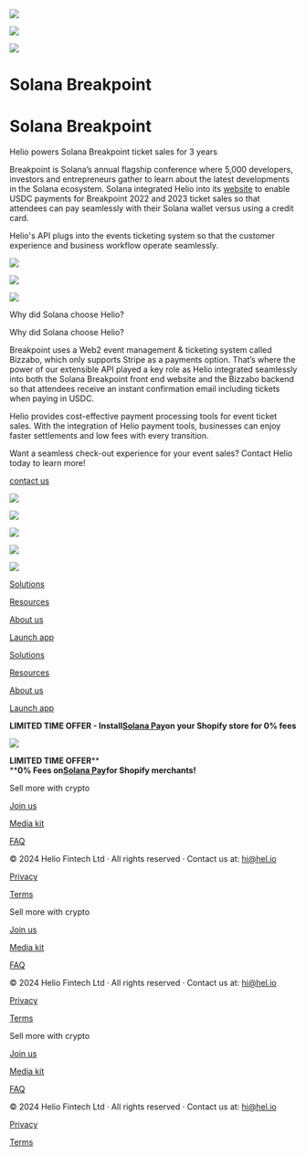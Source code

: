 ![](https://framerusercontent.com/images/D3QrekqrIo5Q5f3LZ6T7N9jvOpg.png)

![](https://framerusercontent.com/images/D3QrekqrIo5Q5f3LZ6T7N9jvOpg.png)

![](https://framerusercontent.com/images/D3QrekqrIo5Q5f3LZ6T7N9jvOpg.png)

# **Solana Breakpoint**

# **Solana Breakpoint**

Helio powers Solana Breakpoint ticket sales for 3 years

Breakpoint is Solana’s annual flagship conference where 5,000 developers,
investors and entrepreneurs gather to learn about the latest developments in
the Solana ecosystem. Solana integrated Helio into its
[website](https://solana.com/breakpoint/tickets) to enable USDC payments for
Breakpoint 2022 and 2023 ticket sales so that attendees can pay seamlessly
with their Solana wallet versus using a credit card.

Helio's API plugs into the events ticketing system so that the customer
experience and business workflow operate seamlessly.

![](https://framerusercontent.com/images/zO3QBX6lsxFUAN9h1BCWIXfiw4.png)

![](https://framerusercontent.com/images/zO3QBX6lsxFUAN9h1BCWIXfiw4.png)

![](https://framerusercontent.com/images/zO3QBX6lsxFUAN9h1BCWIXfiw4.png)

Why did Solana choose Helio?

Why did Solana choose Helio?

Breakpoint uses a Web2 event management & ticketing system called Bizzabo,
which only supports Stripe as a payments option. That’s where the power of our
extensible API played a key role as Helio integrated seamlessly into both the
Solana Breakpoint front end website and the Bizzabo backend so that attendees
receive an instant confirmation email including tickets when paying in USDC.

Helio provides cost-effective payment processing tools for event ticket sales.
With the integration of Helio payment tools, businesses can enjoy faster
settlements and low fees with every transition.

Want a seamless check-out experience for your event sales? Contact Helio today
to learn more!

[contact us](mailto:hi@hel.io)

![](https://framerusercontent.com/images/Xn7zlPVWJK1zOkf4vEtxUJOfWM.png)

![](https://framerusercontent.com/images/Xn7zlPVWJK1zOkf4vEtxUJOfWM.png)

![](https://framerusercontent.com/images/Xn7zlPVWJK1zOkf4vEtxUJOfWM.png)

![](https://framerusercontent.com/images/9DuE3kqLOjvjqUQAcIT7BaFhZA.png)

![](https://framerusercontent.com/images/rMcvpbM9V4d9ZJKYAmVj4fMNKy0.png)

[](../)

[Solutions](../solutions/nfts)

[Resources](../customer-stories)

[About us](../aboutus)

[](https://twitter.com/helio_pay)[](https://discord.gg/helio)

[Launch app](https://app.hel.io)

[](https://app.hel.io)

[Solutions](../solutions/nfts)

[Resources](../customer-stories)

[About us](../aboutus)

[](https://twitter.com/helio_pay)[](https://discord.gg/helio)

[Launch app](https://app.hel.io)

**LIMITED TIME OFFER - Install**[**Solana
Pay**](https://apps.shopify.com/solana-pay)**on your Shopify store for 0%
fees**

![](https://framerusercontent.com/images/oarCGpprH8syJ4fQx7CtlQQOGw.png)

**LIMITED TIME OFFER****  
****0% Fees on**[**Solana Pay**](https://apps.shopify.com/solana-pay)**for
Shopify merchants!**

[](../)

Sell more with crypto

[Join us](https://join.hel.io/)

[Media kit](../media-kit)

[FAQ](https://docs.hel.io/introduction/welcome-to-helio)

[](https://docs.hel.io/)[](https://twitter.com/helio_pay)[](https://www.linkedin.com/company/heliopay/)[](https://blog.hel.io/)[](https://discord.gg/helio)

© 2024 Helio Fintech Ltd · All rights reserved · Contact us at: hi@hel.io

[Privacy](https://info.docs.hel.io/privacy)

[Terms](https://info.docs.hel.io/terms-of-service)

[](../)

Sell more with crypto

[Join us](https://join.hel.io/)

[Media kit](../media-kit)

[FAQ](https://docs.hel.io/introduction/welcome-to-helio)

[](https://docs.hel.io/)[](https://twitter.com/helio_pay)[](https://www.linkedin.com/company/heliopay/)[](https://blog.hel.io/)[](https://discord.gg/helio)

© 2024 Helio Fintech Ltd · All rights reserved · Contact us at: hi@hel.io

[Privacy](https://info.docs.hel.io/privacy)

[Terms](https://info.docs.hel.io/terms-of-service)

[](../)

Sell more with crypto

[Join us](https://join.hel.io/)

[Media kit](../media-kit)

[FAQ](https://docs.hel.io/introduction/welcome-to-helio)

[](https://docs.hel.io/)[](https://twitter.com/helio_pay)[](https://www.linkedin.com/company/heliopay/)[](https://blog.hel.io/)[](https://discord.gg/helio)

© 2024 Helio Fintech Ltd · All rights reserved · Contact us at: hi@hel.io

[Privacy](https://info.docs.hel.io/privacy)

[Terms](https://info.docs.hel.io/terms-of-service)

